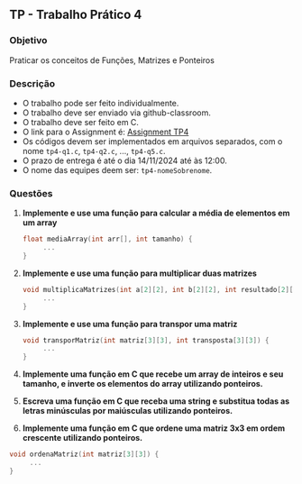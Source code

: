 ## TP - Trabalho Prático 4

### Objetivo

Praticar os conceitos de Funções, Matrizes e Ponteiros



### Descrição

- O trabalho pode ser feito individualmente.
- O trabalho deve ser enviado via github-classroom.
- O trabalho deve ser feito em C.
- O link para o Assignment é: [Assignment TP4](https://classroom.github.com/a/YDjT-81e)
- Os códigos devem ser implementados em arquivos separados, com o nome `tp4-q1.c`, `tp4-q2.c`, ..., `tp4-q5.c`.
- O prazo de entrega é até o dia 14/11/2024 até às 12:00.
- O nome das equipes deem ser: `tp4-nomeSobrenome`.

### Questões

1. **Implemente e use uma função para calcular a média de elementos em um array**
    ```c
    float mediaArray(int arr[], int tamanho) {
         ...
    }
    ```

2. **Implemente e use uma função para multiplicar duas matrizes**
    ```c
    void multiplicaMatrizes(int a[2][2], int b[2][2], int resultado[2][2]) {
         ...
    }
    ```

3. **Implemente e use uma função para transpor uma matriz**
    ```c
    void transporMatriz(int matriz[3][3], int transposta[3][3]) {
         ...
    }
    ```

 4. **Implemente uma função em C que recebe um array de inteiros e seu tamanho, e inverte os elementos do array utilizando ponteiros.**


 5. **Escreva uma função em C que receba uma string e substitua todas as letras minúsculas por maiúsculas utilizando ponteiros.**

 6.  **Implemente uma função em C que ordene uma matriz 3x3 em ordem crescente utilizando ponteiros.**
```c
void ordenaMatriz(int matriz[3][3]) {
     ...
}
```
 